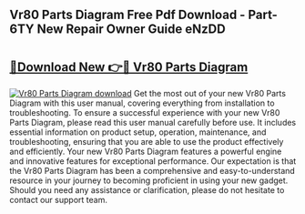 ## Vr80 Parts Diagram Free Pdf Download - Part-6TY New Repair Owner Guide eNzDD

# <h2><a href="http://dfjbbqw.blite.top/?on=Vr80+Parts+Diagram">🔗Download New 👉🔴 Vr80 Parts Diagram</a></h2>

[![Vr80 Parts Diagram download](https://i.imgur.com/lujVjoI.png)](http://dfjbbqw.blite.top/?on=Vr80+Parts+Diagram)
Get the most out of your new Vr80 Parts Diagram with this user manual, covering everything from installation to troubleshooting. To ensure a successful experience with your new Vr80 Parts Diagram, please read this user manual carefully before use. It includes essential information on product setup, operation, maintenance, and troubleshooting, ensuring that you are able to use the product effectively and efficiently. Your new Vr80 Parts Diagram features a powerful engine and innovative features for exceptional performance. Our expectation is that the Vr80 Parts Diagram has been a comprehensive and easy-to-understand resource in your journey to becoming proficient in using your new gadget. Should you need any assistance or clarification, please do not hesitate to contact our support team.
